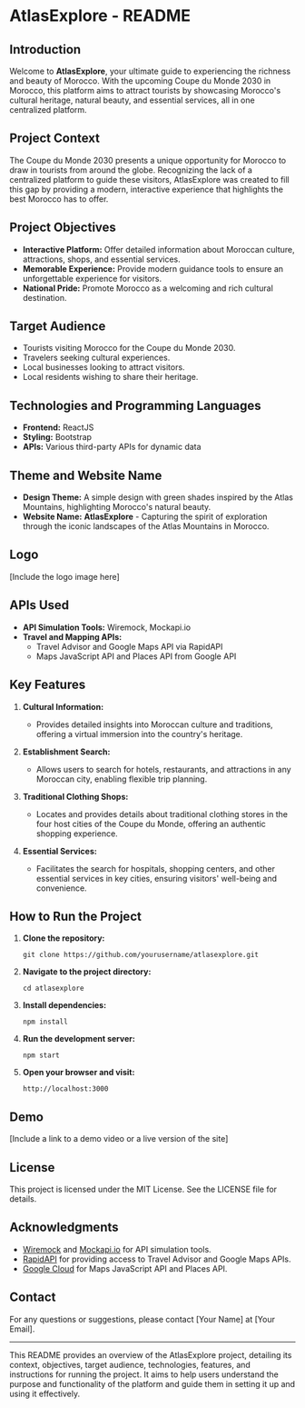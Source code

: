 # AtlasExplore - README

## Introduction

Welcome to **AtlasExplore**, your ultimate guide to experiencing the richness and beauty of Morocco. With the upcoming Coupe du Monde 2030 in Morocco, this platform aims to attract tourists by showcasing Morocco's cultural heritage, natural beauty, and essential services, all in one centralized platform.

## Project Context

The Coupe du Monde 2030 presents a unique opportunity for Morocco to draw in tourists from around the globe. Recognizing the lack of a centralized platform to guide these visitors, AtlasExplore was created to fill this gap by providing a modern, interactive experience that highlights the best Morocco has to offer.

## Project Objectives

- **Interactive Platform:** Offer detailed information about Moroccan culture, attractions, shops, and essential services.
- **Memorable Experience:** Provide modern guidance tools to ensure an unforgettable experience for visitors.
- **National Pride:** Promote Morocco as a welcoming and rich cultural destination.

## Target Audience

- Tourists visiting Morocco for the Coupe du Monde 2030.
- Travelers seeking cultural experiences.
- Local businesses looking to attract visitors.
- Local residents wishing to share their heritage.

## Technologies and Programming Languages

- **Frontend:** ReactJS
- **Styling:** Bootstrap
- **APIs:** Various third-party APIs for dynamic data

## Theme and Website Name

- **Design Theme:** A simple design with green shades inspired by the Atlas Mountains, highlighting Morocco's natural beauty.
- **Website Name:** **AtlasExplore** - Capturing the spirit of exploration through the iconic landscapes of the Atlas Mountains in Morocco.

## Logo

[Include the logo image here]

## APIs Used

- **API Simulation Tools:** Wiremock, Mockapi.io
- **Travel and Mapping APIs:**
  - Travel Advisor and Google Maps API via RapidAPI
  - Maps JavaScript API and Places API from Google API

## Key Features

1. **Cultural Information:**
   - Provides detailed insights into Moroccan culture and traditions, offering a virtual immersion into the country's heritage.
   
2. **Establishment Search:**
   - Allows users to search for hotels, restaurants, and attractions in any Moroccan city, enabling flexible trip planning.
   
3. **Traditional Clothing Shops:**
   - Locates and provides details about traditional clothing stores in the four host cities of the Coupe du Monde, offering an authentic shopping experience.
   
4. **Essential Services:**
   - Facilitates the search for hospitals, shopping centers, and other essential services in key cities, ensuring visitors' well-being and convenience.

## How to Run the Project

1. **Clone the repository:**
   ```
   git clone https://github.com/yourusername/atlasexplore.git
   ```

2. **Navigate to the project directory:**
   ```
   cd atlasexplore
   ```

3. **Install dependencies:**
   ```
   npm install
   ```

4. **Run the development server:**
   ```
   npm start
   ```

5. **Open your browser and visit:**
   ```
   http://localhost:3000
   ```

## Demo

[Include a link to a demo video or a live version of the site]

## License

This project is licensed under the MIT License. See the LICENSE file for details.

## Acknowledgments

- [Wiremock](http://wiremock.org/) and [Mockapi.io](https://mockapi.io/) for API simulation tools.
- [RapidAPI](https://rapidapi.com/) for providing access to Travel Advisor and Google Maps APIs.
- [Google Cloud](https://cloud.google.com/maps-platform/) for Maps JavaScript API and Places API.

## Contact

For any questions or suggestions, please contact [Your Name] at [Your Email].

---

This README provides an overview of the AtlasExplore project, detailing its context, objectives, target audience, technologies, features, and instructions for running the project. It aims to help users understand the purpose and functionality of the platform and guide them in setting it up and using it effectively.
